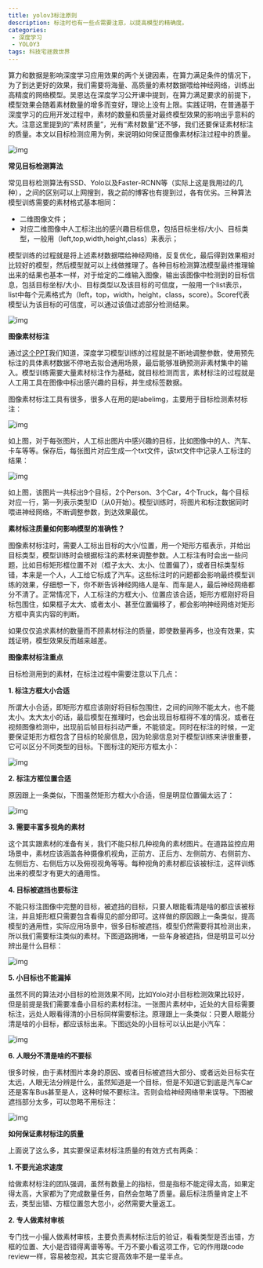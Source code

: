 ```yaml
---
title: yolov3标注原则
description: 标注时也有一些点需要注意，以提高模型的精确度。             
categories:
 - 深度学习
 - YOLOY3
tags: 科技宅拯救世界
---
```


​	算力和数据是影响深度学习应用效果的两个关键因素，在算力满足条件的情况下，为了到达更好的效果，我们需要将海量、高质量的素材数据喂给神经网络，训练出高精度的网络模型。吴恩达在深度学习公开课中提到，在算力满足要求的前提下，模型效果会随着素材数量的增多而变好，理论上没有上限。实践证明，在普通基于深度学习的应用开发过程中，素材的数量和质量对最终模型效果的影响出乎意料的大。注意这里提到的“素材质量”，光有“素材数量”还不够，我们还要保证素材标注的质量。本文以目标检测应用为例，来说明如何保证图像素材标注过程中的质量。

![img](https://img2018.cnblogs.com/blog/104032/201908/104032-20190802134022781-557970728.gif)

 

**常见目标检测算法**

常见目标检测算法有SSD、Yolo以及Faster-RCNN等（实际上这是我用过的几种），之间的区别可以上网搜到，我之前的博客也有提到过，各有优劣。三种算法模型训练需要的素材格式基本相同：

- 二维图像文件；
- 对应二维图像中人工标注出的感兴趣目标信息，包括目标坐标/大小、目标类型，一般用（left,top,width,height,class）来表示；

模型训练的过程就是将上述素材数据喂给神经网络，反复优化，最后得到效果相对比较好的模型，然后模型就可以上线做推理了。各种目标检测算法模型最终推理输出来的结果也基本一样，对于给定的二维输入图像，输出该图像中检测到的目标信息，包括目标坐标/大小、目标类型以及该目标的可信度，一般用一个list表示，list中每个元素格式为（left，top，width，height，class，score）。Score代表模型认为该目标的可信度，可以通过该值过滤部分检测结果。

![img](https://img2018.cnblogs.com/blog/104032/201908/104032-20190802133536743-2008534593.png)

 

**图像素材标注**

通过[这个PPT](https://www.cnblogs.com/xiaozhi_5638/p/9948216.html)我们知道，深度学习模型训练的过程就是不断地调整参数，使用预先标注的具体素材数据不停地去拟合通用场景，最后能够准确预测非素材集中的输入。模型训练需要大量素材标注作为基础，就目标检测而言，素材标注的过程就是人工用工具在图像中标出感兴趣的目标，并生成标签数据。

图像素材标注工具有很多，很多人在用的是labelimg，主要用于目标检测素材标注：

![img](https://img2018.cnblogs.com/blog/104032/201908/104032-20190802134138692-1983631182.png)

如上图，对于每张图片，人工标出图片中感兴趣的目标，比如图像中的人、汽车、卡车等等。保存后，每张图片对应生成一个txt文件，该txt文件中记录人工标注的结果：

![img](https://img2018.cnblogs.com/blog/104032/201908/104032-20190802133629520-761596674.png)

如上图，该图片一共标出9个目标，2个Person、3个Car，4个Truck，每个目标对应一行，第一列表示类型ID（从0开始）。模型训练时，将图片和标注数据同时喂进神经网络，不断调整参数，到达效果最优。

 

**素材标注质量如何影响模型的准确性？**

图像素材标注时，需要人工标出目标的大小/位置，用一个矩形方框表示，并给出目标类型，模型训练时会根据标注的素材来调整参数。人工标注有时会出一些问题，比如目标矩形框位置不对（框子太大、太小、位置偏了），或者目标类型标错，本来是一个人，人工给它标成了汽车。这些标注时的问题都会影响最终模型训练的效果，仔细想一下，你不断告诉神经网络人是车、而车是人，最后神经网络都分不清了。正常情况下，人工标注的方框大小、位置应该合适，矩形方框刚好将目标包围住，如果框子太大、或者太小、甚至位置偏移了，都会影响神经网络对矩形方框中真实内容的判断。

如果仅仅追求素材的数量而不顾素材标注的质量，即使数量再多，也没有效果，实践证明，模型效果反而越来越差。

 

**图像素材标注重点**

目标检测用到的素材，在标注过程中需要注意以下几点：

**1. 标注方框大小合适**

所谓大小合适，即矩形方框应该刚好将目标包围住，之间的间隙不能太大，也不能太小。太大太小的话，最后模型在推理时，也会出现目标框得不准的情况，或者在视频图像检测中，出现前后帧目标抖动严重，不能锁定。同时在标注的时候，一定要保证矩形方框包含了目标的轮廓信息，因为轮廓信息对于模型训练来讲很重要，它可以区分不同类型的目标。下图标注的矩形方框太小：

![img](https://img2018.cnblogs.com/blog/104032/201908/104032-20190802133707678-707001953.png)

**2. 标注方框位置合适**

原因跟上一条类似，下图虽然矩形方框大小合适，但是明显位置偏太远了：

![img](https://img2018.cnblogs.com/blog/104032/201908/104032-20190802133725511-19989300.png)

**3. 需要丰富多视角的素材**

这个其实跟素材的准备有关，我们不能只标几种视角的素材图片。在道路监控应用场景中，素材应该涵盖各种摄像机视角，正前方、正后方、左侧前方、右侧前方、左侧后方、右侧后方以及俯视视角等等。每种视角的素材都应该被标注，这样训练出来的模型才有更大的通用性。

**4. 目标被遮挡也要标注**

不能只标注图像中完整的目标，被遮挡的目标，只要人眼能看清是啥的都应该被标注，并且矩形框只需要包含看得见的部分即可。这样做的原因跟上一条类似，提高模型的通用性，实际应用场景中，很多目标被遮挡，模型仍然需要将其检测出来，所以我们需要标注类似的素材。下图道路拥堵，一些车身被遮挡，但是明显可以分辨出是什么目标：

![img](https://img2018.cnblogs.com/blog/104032/201908/104032-20190802133745735-1839399426.png)

**5. 小目标也不能漏掉**

虽然不同的算法对小目标的检测效果不同，比如Yolo对小目标检测效果比较好，但是前提是我们需要准备小目标的素材标注。一张图片素材中，近处的大目标需要标注，远处人眼看得清的小目标同样需要标注。原理跟上一条类似：只要人眼能分清是啥的小目标，都应该标出来。下图远处的小目标可以认出是小汽车：

![img](https://img2018.cnblogs.com/blog/104032/201908/104032-20190802133802372-966873358.png)

**6. 人眼分不清是啥的不要标**

很多时候，由于素材图片本身的原因、或者目标被遮挡大部分、或者远处目标实在太远，人眼无法分辨是什么，虽然知道是一个目标，但是不知道它到底是汽车Car还是客车Bus甚至是人，这种时候不要标注。否则会给神经网络带来误导。下图被遮挡部分太多，可以忽略不用标注：

![img](https://img2018.cnblogs.com/blog/104032/201908/104032-20190802133823361-1307309662.png)

 

**如何保证素材标注的质量**

上面说了这么多，其实要保证素材标注质量的有效方式有两条：

**1. 不要光追求速度**

给做素材标注的团队强调，虽然有数量上的指标，但是指标不能定得太高，如果定得太高，大家都为了完成数量任务，自然会忽略了质量。最后标注质量肯定上不去，类型出错、方框位置忽大忽小，必然需要大量返工。

**2. 专人做素材审核**

专门找一小撮人做素材审核，主要负责素材标注后的验证，看看类型是否出错，方框的位置、大小是否错得离谱等等。千万不要小看这项工作，它的作用跟code review一样，容易被忽视，其实它提高效率不是一星半点。